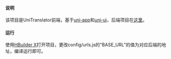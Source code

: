 #### 说明

该项目是UniTranslator前端，基于[uni-app](https://uniapp.dcloud.io)和[uni-ui](https://uniapp.dcloud.io/component/uniui/uni-ui)，后端项目在[这里]()。

#### 运行

使用[HBuilder X](https://www.dcloud.io/hbuilderx.html)打开项目，更改config/urls.js的"BASE_URL"的值为对应后端的地址，编译运行即可。